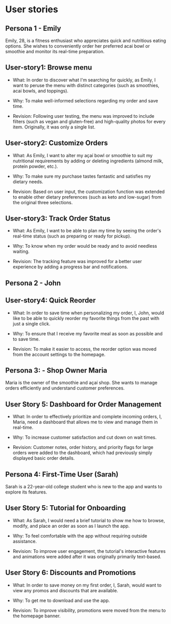 # User stories

## Persona 1 - Emily
Emily, 28, is a fitness enthusiast who appreciates quick and nutritious eating options. She wishes to conveniently order her preferred acai bowl or smoothie and monitor its real-time preparation.

## User-story1: Browse menu
- What: In order to discover what I'm searching for quickly, as Emily, I want to peruse the menu with distinct categories (such as smoothies, acai bowls, and toppings).

- Why: To make well-informed selections regarding my order and save time.

- Revision: Following user testing, the menu was improved to include filters (such as vegan and gluten-free) and high-quality photos for every item. Originally, it was only a single list.

## User-story2: Customize Orders
- What: As Emily, I want to alter my açaí bowl or smoothie to suit my nutritional requirements by adding or deleting ingredients (almond milk, protein powder, etc.).

- Why: To make sure my purchase tastes fantastic and satisfies my dietary needs.

- Revision: Based on user input, the customization function was extended to enable other dietary preferences (such as keto and low-sugar) from the original three selections.

## User-story3: Track Order Status
- What: As Emily, I want to be able to plan my time by seeing the order's real-time status (such as preparing or ready for pickup).

- Why: To know when my order would be ready and to avoid needless waiting.

- Revision: The tracking feature was improved for a better user experience by adding a progress bar and notifications.

## Persona 2 - John
## User-story4: Quick Reorder

- What: In order to save time when personalizing my order, I, John, would like to be able to quickly reorder my favorite things from the past with just a single click.

- Why: To ensure that I receive my favorite meal as soon as possible and to save time.


- Revision: To make it easier to access, the reorder option was moved from the account settings to the homepage.

## Persona 3: - Shop Owner Maria
Maria is the owner of the smoothie and açaí shop. She wants to manage orders efficiently and understand customer preferences.

## User Story 5: Dashboard for Order Management

- What: In order to effectively prioritize and complete incoming orders, I, Maria, need a dashboard that allows me to view and manage them in real-time.


- Why: To increase customer satisfaction and cut down on wait times.

- Revision: Customer notes, order history, and priority flags for large orders were added to the dashboard, which had previously simply displayed basic order details.

## Persona 4: First-Time User (Sarah)
Sarah is a 22-year-old college student who is new to the app and wants to explore its features.

## User Story 5: Tutorial for Onboarding

- What: As Sarah, I would need a brief tutorial to show me how to browse, modify, and place an order as soon as I launch the app.


- Why: To feel comfortable with the app without requiring outside assistance.

- Revision: To improve user engagement, the tutorial's interactive features and animations were added after it was originally primarily text-based.

## User Story 6: Discounts and Promotions

- What: In order to save money on my first order, I, Sarah, would want to view any promos and discounts that are available.

- Why: To get me to download and use the app.

- Revision: To improve visibility, promotions were moved from the menu to the homepage banner.
